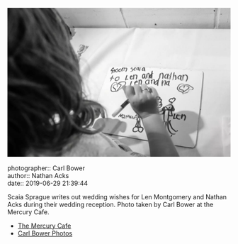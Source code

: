 ![Scaia Sprague writes out wedding wishes for Len Montgomery and Nathan Acks](assets/2019-06-29-set-4-the-dance-56.webp)

photographer:: Carl Bower  
author:: Nathan Acks  
date:: 2019-06-29 21:39:44

Scaia Sprague writes out wedding wishes for Len Montgomery and Nathan Acks during their wedding reception. Photo taken by Carl Bower at the Mercury Cafe.

* [The Mercury Cafe](http://mercurycafe.com)
* [Carl Bower Photos](https://carlbowerphotos.com)
